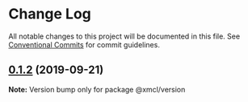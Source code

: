 # Change Log

All notable changes to this project will be documented in this file.
See [Conventional Commits](https://conventionalcommits.org) for commit guidelines.

## [0.1.2](https://github.com/Voxelum/minecraft-launcher-core-node/compare/@xmcl/version@0.1.1...@xmcl/version@0.1.2) (2019-09-21)

**Note:** Version bump only for package @xmcl/version
